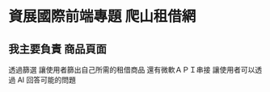 # 資展國際前端專題 爬山租借網

## 我主要負責 商品頁面  
透過篩選 讓使用者篩出自己所需的租借商品
還有微軟ＡＰＩ串接 讓使用者可以透過 AI 回答可能的問題
 
 <img src="https://i.imgur.com/fgJhJmZ.jpg" alt="">
<img src="https://i.imgur.com/xpaKrsh.jpg" alt="">
<a href="https://camo.githubusercontent.com/8299a68a0070390b5f12b8749e7a0786bf0eafaa7a122de8bd8dd095940b0484/68747470733a2f2f7777772e63616b65726573756d652e636f6d2f63646e2d6367692f696d6167652f6669743d7363616c652d646f776e2c666f726d61743d6175746f2c773d3832382f68747470733a2f2f696d616765732e63616b65726573756d652e636f6d2f50354157342f626832303531312f32313131373862362d303538612d346337612d393139652d3139346231306132636335302e706e67"></a>